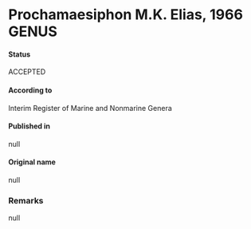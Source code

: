 # Prochamaesiphon M.K. Elias, 1966 GENUS

#### Status
ACCEPTED

#### According to
Interim Register of Marine and Nonmarine Genera

#### Published in
null

#### Original name
null

### Remarks
null